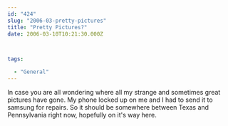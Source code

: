 ```yaml
---
id: "424"
slug: "2006-03-pretty-pictures"
title: "Pretty Pictures?"
date: 2006-03-10T10:21:30.000Z



tags:

  - "General"
---
```

<div class="sqs-html-content">
  <p>In case you are all wondering where all my strange and sometimes great pictures have gone.  My phone locked up on me and I had to send it to samsung for repairs.  So it should be somewhere between Texas and Pennsylvania right now, hopefully on it's way here.</p>
</div>

